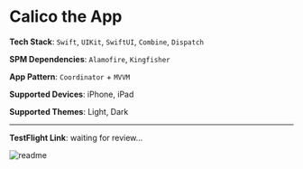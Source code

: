 # Calico the App

**Tech Stack**: `Swift`, `UIKit`, `SwiftUI`, `Combine`, `Dispatch`

**SPM Dependencies**: `Alamofire`, `Kingfisher`

**App Pattern**: `Coordinator` + `MVVM`

**Supported Devices**: iPhone, iPad

**Supported Themes**: Light, Dark

---

**TestFlight Link**: waiting for review...

![readme](https://user-images.githubusercontent.com/1153636/201955682-9b3d99f5-3676-4f0e-9eaf-95a435d18536.jpg)
